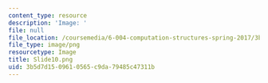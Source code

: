 ```yaml
---
content_type: resource
description: 'Image: '
file: null
file_location: /coursemedia/6-004-computation-structures-spring-2017/3b5d7d1509610565c9da79485c47311b_Slide10.png
file_type: image/png
resourcetype: Image
title: Slide10.png
uid: 3b5d7d15-0961-0565-c9da-79485c47311b
---
```

